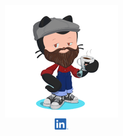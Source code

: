 <div align='center'>
    <img src="https://github.com/camilo-costa/camilo-costa/blob/main/miloctocat.png?raw=true" width="300"/>
</div>

<div align='center'>
    <a href="https://www.linkedin.com/in/camilo-costa-072a1336/" target="_blank">
    <img height="30" src="https://github.com/camilo-costa/camilo-costa/blob/main/in.png?raw=true"/>
    <!--a href="https://steamcommunity.com/id/milocosta/" target="_blank">
    <img height="30" src="https://github.com/camilo-costa/camilo-costa/blob/main/steam.png?raw=true"/-->
</div>
